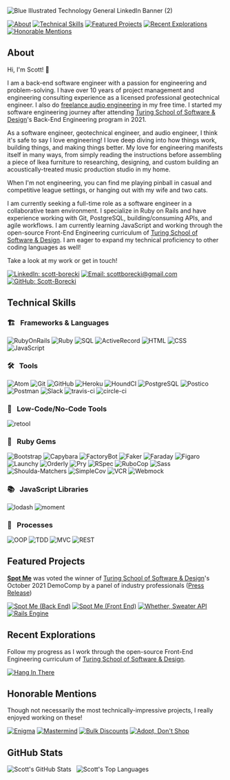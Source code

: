 ![Blue Illustrated Technology General LinkedIn Banner (2)](https://user-images.githubusercontent.com/79381792/136055608-06d301d5-1901-4f92-8f79-3c14cfa58e03.png)

[![About][about-badge]](#about)
[![Technical Skills][technical-skills-badge]](#technical-skills)
[![Featured Projects][featured-projects-badge]](#featured-projects)
[![Recent Explorations][recent-explorations-badge]](#recent-explorations)
[![Honorable Mentions][honorable-mentions-badge]](#honorable-mentions)

## About

Hi, I'm Scott! 👋

I am a back-end software engineer with a passion for engineering and problem-solving. I have over 10 years of project management and engineering consulting experience as a licensed professional geotechnical engineer. I also do [freelance audio engineering][oven-fresh-sounds] in my free time.  I started my software engineering journey after attending [Turing School of Software & Design][turing]'s Back-End Engineering program in 2021.

As a software engineer, geotechnical engineer, and audio engineer, I think it's safe to say I love engineering! I love deep diving into how things work, building things, and making things better. My love for engineering manifests itself in many ways, from simply reading the instructions before assembling a piece of Ikea furniture to researching, designing, and custom building an acoustically-treated music production studio in my home.

When I'm not engineering, you can find me playing pinball in casual and competitive league settings, or hanging out with my wife and two cats.

I am currently seeking a full-time role as a software engineer in a collaborative team environment. I specialize in Ruby on Rails and have experience working with Git, PostgreSQL, building/consuming APIs, and agile workflows. I am currently learning JavaScript and working through the open-source Front-End Engineering curriculum of [Turing School of Software & Design][turing].  I am eager to expand my technical proficiency to other coding languages as well!  

Take a look at my work or get in touch!

[![LinkedIn: scott-borecki][linkedin-badge]][LinkedIn]
[![Email: scottborecki@gmail.com][gmail-badge]][gmail]
[![GitHub: Scott-Borecki][github-follow-badge]][GitHub]

## Technical Skills

### 🏗 &nbsp; Frameworks & Languages
![RubyOnRails][rails-badge]
![Ruby][ruby-badge]
![SQL][sql-badge]
![ActiveRecord][active-record-badge]
![HTML][html-badge]
![CSS][css-badge]
![JavaScript][js-badge]

### 🛠 &nbsp; Tools

![Atom][atom-badge]
![Git][git-badge]
![GitHub][github-badge]
![Heroku][heroku-badge]
![HoundCI][hound-badge]
![PostgreSQL][postgresql-badge]
![Postico][postico-badge]
![Postman][postman-badge]
![Slack][slack-badge]
![travis-ci][travis-ci-badge]
![circle-ci][circle-ci-badge]

### 🚀 &nbsp; Low-Code/No-Code Tools
![retool][retool-badge]

### 💎 &nbsp; Ruby Gems
![Bootstrap][bootstrap-badge]
![Capybara][capybara-badge]
![FactoryBot][factorybot-badge]
![Faker][faker-badge]
![Faraday][faraday-badge]
![Figaro][figaro-badge]
![Launchy][launchy-badge]
![Orderly][orderly-badge]
![Pry][pry-badge]
![RSpec][rspec-badge]
![RuboCop][rubocop-badge]
![Sass][sass-badge]
![Shoulda-Matchers][shoulda-matchers-badge]
![SimpleCov][simplecov-badge]
![VCR][vcr-badge]
![Webmock][webmock-badge]

### 📚 &nbsp; JavaScript Libraries
![lodash][lodash-badge]
![moment][moment-badge]

### 💬 &nbsp; Processes
![OOP][oop-badge]
![TDD][tdd-badge]
![MVC][mvc-badge]
![REST][rest-badge]

## Featured Projects
**[Spot Me](https://spotme-app.herokuapp.com/)** was voted the winner of [Turing School of Software & Design][turing]'s October 2021 DemoComp by a panel of industry professionals ([Press Release](https://writing.turing.edu/purpose-and-plausibility/))

[![Spot Me (Back End)][spot-me-be-card]][spot-me-be]
[![Spot Me (Front End)][spot-me-fe-card]][spot-me-fe]
[![Whether, Sweater API][whether-sweater-card]][whether-sweater]
[![Rails Engine][rails-engine-card]][rails-engine]

## Recent Explorations
Follow my progress as I work through the open-source Front-End Engineering curriculum of [Turing School of Software & Design][turing].

[![Hang In There][hang-in-there-card]][hang-in-there]

## Honorable Mentions
Though not necessarily the most technically-impressive projects, I really enjoyed working on these!

[![Enigma][enigma-card]][enigma]
[![Mastermind][mastermind-card]][mastermind]
[![Bulk Discounts][bulk-discounts-card]][bulk-discounts]
[![Adopt, Don't Shop][adopt-dont-shop-card]][adopt-dont-shop]

## GitHub Stats
![Scott's GitHub Stats][github-stats-image] &nbsp; ![Scott's Top Languages][top-languages-image]

<!-- LINKS -->
[GitHub]: https://github.com/scott-borecki
[gmail]: mailto:scottborecki@gmail.com
[LinkedIn]: https://www.linkedin.com/in/scott-borecki/
[oven-fresh-sounds]: https://www.ovenfreshsounds.com/
[turing]: https://turing.edu/

<!-- PROJECT CARDS --> 
[spot-me-be-card]: https://github-readme-stats.vercel.app/api/pin/?username=tvaroglu&repo=spot_me_backend&theme=vue
[spot-me-be]: https://github.com/tvaroglu/spot_me_backend

[spot-me-fe-card]: https://github-readme-stats.vercel.app/api/pin/?username=tvaroglu&repo=spot_me_frontend&theme=vue
[spot-me-fe]: https://github.com/tvaroglu/spot_me_frontend

[whether-sweater-card]: https://github-readme-stats.vercel.app/api/pin/?username=scott-borecki&repo=whether-sweater-api&theme=vue
[whether-sweater]: https://github.com/Scott-Borecki/whether-sweater-api

[hang-in-there-card]: https://github-readme-stats.vercel.app/api/pin/?username=scott-borecki&repo=hang-in-there&theme=vue
[hang-in-there]: https://github.com/Scott-Borecki/hang-in-there

[rails-engine-card]: https://github-readme-stats.vercel.app/api/pin/?username=scott-borecki&repo=rails-engine&theme=vue
[rails-engine]: https://github.com/scott-borecki/rails-engine

[bulk-discounts-card]: https://github-readme-stats.vercel.app/api/pin/?username=scott-borecki&repo=little_esty_shop_bulk_discounts&theme=vue
[bulk-discounts]: https://github.com/scott-borecki/little_esty_shop_bulk_discounts

[adopt-dont-shop-card]: https://github-readme-stats.vercel.app/api/pin/?username=scott-borecki&repo=adopt_dont_shop&theme=vue
[adopt-dont-shop]: https://github.com/scott-borecki/adopt_dont_shop

[enigma-card]: https://github-readme-stats.vercel.app/api/pin/?username=scott-borecki&repo=enigma&theme=vue
[enigma]: https://github.com/scott-borecki/enigma

[mastermind-card]: https://github-readme-stats.vercel.app/api/pin/?username=scott-borecki&repo=mastermind&theme=vue
[mastermind]: https://github.com/scott-borecki/mastermind

<!-- BADGES & IMAGES -->
[github-stats-image]: https://github-readme-stats.vercel.app/api?username=scott-borecki&theme=vue&show_icons=true
[top-languages-image]: https://github-readme-stats.vercel.app/api/top-langs/?username=scott-borecki&layout=compact&theme=vue

[github-follow-badge]: https://img.shields.io/github/followers/scott-borecki?label=follow&style=social
[gmail-badge]: https://img.shields.io/badge/gmail-scottborecki@gmail.com-green?style=flat&logo=gmail&logoColor=white&color=white&labelColor=EA4335
[linkedin-badge]: https://img.shields.io/badge/Scott--Borecki-%23OpenToWork-green?style=flat&logo=Linkedin&logoColor=white&color=success&labelColor=0A66C2

[rails-badge]: https://img.shields.io/badge/Ruby%20on%20Rails-345d3c.svg?&style=for-the-badge&logo=rubyonrails&logoColor=white

[ruby-badge]: https://img.shields.io/badge/ruby-345d3c.svg?&style=for-the-badge&logo=ruby&logoColor=white
[sql-badge]: https://img.shields.io/badge/SQL-345d3c.svg?style=for-the-badge&logo=SQL&logoColor=white
[html-badge]: https://img.shields.io/badge/html5-345d3c.svg?&style=for-the-badge&logo=html5&logoColor=white
[css-badge]: https://img.shields.io/badge/css3-345d3c.svg?&style=for-the-badge&logo=css3&logoColor=white
[js-badge]: https://img.shields.io/badge/JavaScript-345d3c.svg?&style=for-the-badge&logo=javascript&logoColor=white
[active-record-badge]: https://img.shields.io/badge/ActiveRecord-345d3c.svg?&style=for-the-badge&logo=rubyonrails&logoColor=white

[atom-badge]: https://img.shields.io/badge/Atom-345d3c.svg?&style=for-the-badge&logo=atom&logoColor=white
[git-badge]: https://img.shields.io/badge/git-345d3c.svg?&style=for-the-badge&logo=git&logoColor=white
[github-badge]: https://img.shields.io/badge/GitHub-345d3c.svg?&style=for-the-badge&logo=github&logoColor=white
[heroku-badge]: https://img.shields.io/badge/Heroku-345d3c.svg?&style=for-the-badge&logo=heroku&logoColor=white
[hound-badge]: https://img.shields.io/badge/hound-345d3c.svg?&style=for-the-badge&logo=hound&logoColor=white
[postgresql-badge]: https://img.shields.io/badge/PostgreSQL-345d3c.svg?&style=for-the-badge&logo=postgresql&logoColor=white
[postico-badge]: https://img.shields.io/badge/postico-345d3c.svg?&style=for-the-badge&logo=Postico&logoColor=white
[postman-badge]: https://img.shields.io/badge/Postman-345d3c.svg?&style=for-the-badge&logo=postman&logoColor=white
[slack-badge]: https://img.shields.io/badge/Slack-345d3c.svg?&style=for-the-badge&logo=slack&logoColor=white
[travis-ci-badge]: https://img.shields.io/badge/travis--ci-345d3c.svg?&style=for-the-badge&logo=travis&logoColor=white
[circle-ci-badge]: https://img.shields.io/badge/CircleCI-345d3c.svg?&style=for-the-badge&logo=circleci&logoColor=white

[retool-badge]: https://img.shields.io/badge/Retool-345d3c.svg?&style=for-the-badge&logo=retool&logoColor=white

[bootstrap-badge]: https://img.shields.io/badge/bootstrap-345d3c.svg?&style=for-the-badge&logo=bootstrap&logoColor=white
[capybara-badge]: https://img.shields.io/badge/capybara-345d3c.svg?&style=for-the-badge&logo=rubygems&logoColor=white
[factorybot-badge]: https://img.shields.io/badge/factorybot-345d3c.svg?&style=for-the-badge&logo=rubygems&logoColor=white
[faker-badge]: https://img.shields.io/badge/faker-345d3c.svg?&style=for-the-badge&logo=rubygems&logoColor=white
[faraday-badge]: https://img.shields.io/badge/faraday-345d3c.svg?&style=for-the-badge&logo=rubygems&logoColor=white
[figaro-badge]: https://img.shields.io/badge/figaro-345d3c.svg?&style=for-the-badge&logo=rubygems&logoColor=white
[launchy-badge]: https://img.shields.io/badge/launchy-345d3c.svg?&style=for-the-badge&logo=rubygems&logoColor=white
[orderly-badge]: https://img.shields.io/badge/orderly-345d3c.svg?&style=for-the-badge&logo=rubygems&logoColor=white
[pry-badge]: https://img.shields.io/badge/pry-345d3c.svg?&style=for-the-badge&logo=rubygems&logoColor=white
[rspec-badge]: https://img.shields.io/badge/rspec-345d3c.svg?&style=for-the-badge&logo=rubygems&logoColor=white
[rubocop-badge]: https://img.shields.io/badge/RuboCop-345d3c.svg?&style=for-the-badge&logo=rubygems&logoColor=white
[sass-badge]: https://img.shields.io/badge/Sass-345d3c.svg?&style=for-the-badge&logo=sass&logoColor=white
[shoulda-matchers-badge]: https://img.shields.io/badge/shoulda--matchers-345d3c.svg?&style=for-the-badge&logo=rubygems&logoColor=white
[simplecov-badge]: https://img.shields.io/badge/simplecov-345d3c.svg?&style=for-the-badge&logo=rubygems&logoColor=white
[vcr-badge]: https://img.shields.io/badge/vcr-345d3c.svg?&style=for-the-badge&logo=rubygems&logoColor=white
[webmock-badge]: https://img.shields.io/badge/webmock-345d3c.svg?&style=for-the-badge&logo=rubygems&logoColor=white

[lodash-badge]: https://img.shields.io/badge/Lodash-345d3c.svg?&style=for-the-badge&logo=lodash&logoColor=white
[moment-badge]: https://img.shields.io/badge/moment%2Ejs-345d3c.svg?&style=for-the-badge&logo=moment&logoColor=white

[oop-badge]: https://img.shields.io/badge/OOP-345d3c.svg?&style=for-the-badge&logo=OOP&logoColor=white
[tdd-badge]: https://img.shields.io/badge/TDD-345d3c.svg?&style=for-the-badge&logo=TDD&logoColor=white
[mvc-badge]: https://img.shields.io/badge/MVC-345d3c.svg?&style=for-the-badge&logo=MVC&logoColor=white
[rest-badge]: https://img.shields.io/badge/REST-345d3c.svg?&style=for-the-badge&logo=REST&logoColor=white

[about-badge]: https://img.shields.io/badge/about-345d3c.svg?&style=for-the-badge&logo=ABOUT&logoColor=white
[technical-skills-badge]: https://img.shields.io/badge/technical_skills-345d3c.svg?&style=for-the-badge&logo=technical-skills&logoColor=white
[featured-projects-badge]: https://img.shields.io/badge/featured_projects-345d3c.svg?&style=for-the-badge&logo=featured-projects&logoColor=white
[recent-explorations-badge]: https://img.shields.io/badge/recent_explorations-345d3c.svg?&style=for-the-badge&logo=recent-explorations&logoColor=white
[honorable-mentions-badge]: https://img.shields.io/badge/honorable_mentions-345d3c.svg?&style=for-the-badge&logo=honorable-mentions&logoColor=white
